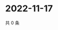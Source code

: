 # 2022-11-17

共 0 条

<!-- BEGIN WEIBO -->
<!-- 最后更新时间 Thu Nov 17 2022 02:06:51 GMT+0800 (China Standard Time) -->

<!-- END WEIBO -->
